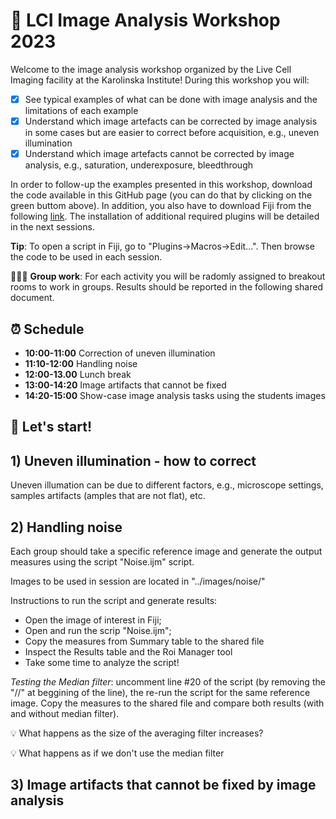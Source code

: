 # :microscope: LCI Image Analysis Workshop 2023

Welcome to the image analysis workshop organized by the Live Cell Imaging facility at the Karolinska Institute! During this workshop you will:

- [x] See typical examples of what can be done with image analysis and the limitations of each example
- [x] Understand which image artefacts can be corrected by image analysis in some cases but are easier to correct before acquisition, e.g., uneven illumination
- [x] Understand which image artefacts cannot be corrected by image analysis, e.g., saturation, underexposure, bleedthrough

In order to follow-up the examples presented in this workshop, download the code available in this GitHub page (you can do that by clicking on the green buttom above). In addition, you also have to download Fiji from the following [link](https://fiji.sc/). The installation of additional required plugins will be detailed in the next sessions.

**Tip**: To open a script in Fiji, go to "Plugins->Macros->Edit...". Then browse the code to be used in each session.

:people_holding_hands: **Group work**: For each activity you will be radomly assigned to breakout rooms to work in groups. Results should be reported in the following shared document.

## :alarm_clock: Schedule

* **10:00-11:00** Correction of uneven illumination
* **11:10-12:00** Handling noise
* **12:00-13.00** Lunch break
* **13:00-14:20** Image artifacts that cannot be fixed
* **14:20-15:00** Show-case image analysis tasks using the students images

## :muscle: Let's start!

## 1) Uneven illumination - how to correct

Uneven illumation can be due to different factors, e.g., microscope settings, samples artifacts (amples that are not flat), etc. 

## 2) Handling noise

Each group should take a specific reference image and generate the output measures using the script "Noise.ijm" script.

Images to be used in session are located in "../images/noise/"

Instructions to run the script and generate results: 
* Open the image of interest in Fiji;
* Open and run the scrip "Noise.ijm";
* Copy the measures from Summary table to the shared file 
* Inspect the Results table and the Roi Manager tool
* Take some time to analyze the script!

*Testing the Median filter*: uncomment line #20 of the script (by removing the "//" at beggining of the line), the re-run the script for the same reference image. Copy the measures to the shared file and compare both results (with and without median filter).

:bulb: What happens as the size of the averaging filter increases?

:bulb: What happens as if we don't use the median filter 


## 3) Image artifacts that cannot be fixed by image analysis


